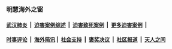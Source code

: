 
### 明慧海外之窗

####  [武汉肺炎](indexes/365.md?t=02180100) &nbsp;|&nbsp;  [迫害案例综述](indexes/328.md?t=02180100) &nbsp;|&nbsp; [迫害致死案例](indexes/277.md?t=02180100)  &nbsp;|&nbsp; [更多迫害案例](indexes/81.md?t=02180100)  &nbsp;|&nbsp; 
####  [时事评论](indexes/19.md?t=02180100) &nbsp;|&nbsp; [海外简讯](indexes/245.md?t=02180100)&nbsp;|&nbsp;  [社会支持](indexes/140.md?t=02180100) &nbsp;|&nbsp; [褒奖决议](indexes/282.md?t=02180100) &nbsp;|&nbsp; [社区报道](indexes/91.md?t=02180100)  &nbsp;|&nbsp; [天人之间](indexes/78.md?t=02180100) 

